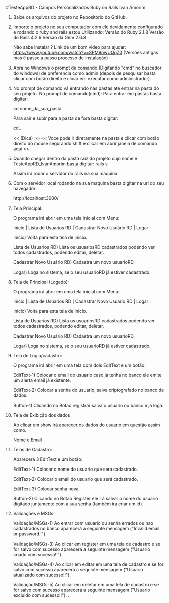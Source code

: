 
#TesteAppRD - Campos Personalizados Ruby on Rails Ivan Amorim

1) Baixe os arquivos do projeto no Repositório do GitHub.

2) Importe o projeto no seu computador com ele devidamente configurado e rodando o ruby and rails estou Utilizando: 
	Versão do Ruby 2.1.8
	Versão do Rails 4.2.6
	Versão da Gem 2.6.3
	
	Não sabe instalar ?
	Link de um bom video para ajudar:
	https://www.youtube.com/watch?v=SPM9nwUQqZ0 (Versões antigas mas é passo a passo processo de instalação)

3) Abra no Windows o prompt de comando (Digitando "cmd" no buscador do windows) 
   de preferencia como admin (depois de pesquisar basta clicar com botão direito e clicar em executar como administrador).

4) No prompt de comando vá entrando nas pastas até entrar na pasta do seu projeto.
	No prompt de comando(cmd):
	Para entrar em pastas basta digitar:  
	
	cd nome_da_sua_pasta
	
	Para sair e subir para a pasta de fora basta digitar: 
	
	cd..

	<< (Dica) >> 
	<< Voce pode ir diretamente na pasta e clicar com botão direito do mouse segurando shift e clicar em abrir janela de comando aqui >>
	
5) Quando chegar dentro da pasta raiz do projeto cujo nome é TesteAppRD_IvanAmorim basta digitar: 
	rails s   
	
	Assim irá rodar o servidor do rails na sua maquina
	
6)  Com o servidor local rodando na sua maquina basta digitar na url do seu navegador:

	http://localhost:3000/

7) Tela Principal:

	O programa irá abrir em uma tela inicial com Menu:
	
	Inicio | Lista de Usuarios RD | Cadastrar Novo Usuário RD | Logar :

	Inicio) Volta para esta tela de inicio.
	
	Lista de Usuarios RD) Lista os usuariosRD cadastrados podendo ver todos cadastrados, podendo editar, deletar.

	Cadastrar Novo Usuário RD) Cadastra um novo usuarioRD.
	
	Logar) Loga no sistema, se o seu usuarioRD já estiver cadastrado.
	
8) Tela de Principal (Logado):

	O programa irá abrir em uma tela inicial com Menu:
	
	Inicio | Lista de Usuarios RD | Cadastrar Novo Usuário RD | Logar :

	Inicio) Volta para esta tela de inicio.
	
	Lista de Usuarios RD) Lista os usuariosRD cadastrados podendo ver todos cadastrados, podendo editar, deletar.

	Cadastrar Novo Usuário RD) Cadastra um novo usuarioRD.
	
	Logar) Loga no sistema, se o seu usuarioRD já estiver cadastrado.
	

9) Tela de Login/cadastro:

	O programa irá abrir em uma tela com dois EditText e um botão:

	EditText-1) Colocar o email do usuario caso já tenha no banco ele emite um alerta email já existente.
	
	EditText-2) Colocar a senha do usuario, salva criptografado no banco de dados.

	Button-1) Clicando no Botao registrar salva o usuario no banco e já loga.
	
	
10) Tela de Exibição dos dados

	Ao clicar em show irá aparecer os dados do usuario em questão assim como.

	Nome e Email
	
11) Telas de Cadastro:

	Aparecerá 3 EditText e um botão:
	
	EditText-1) Colocar o nome do usuario que será cadastrado.
	
	EditText-2) Colocar o email do usuario que será cadastrado.

	EditText-3) Colocar senha nova.
	
	Button-2) Clicando no Botao Register ele irá salvar o nome do usuario digitado juntamente com a sua senha (também ira criar um id).
	
12) Validações e MSGs:
	
	Validação/MSGs-1) Ao entrar com usuario ou senha errados ou nao cadastrados no banco aparecerá a seguinte mensagem ("Invalid email or password.!").
	
	Validação/MSGs-3) Ao clicar em register em uma tela de cadastro e se for salvo com sucesso aparecerá a seguinte mensagem ("Usuario criado com sucesso!!").

	Validação/MSGs-4) Ao clicar em editar em uma tela de cadastro e se for salvo com sucesso aparecerá a seguinte mensagem ("Usuario atualizado com sucesso!!").

	Validação/MSGs-5) Ao clicar em deletar em uma tela de cadastro e se for salvo com sucesso aparecerá a seguinte mensagem ("Usuario excluido com sucesso!!").	
.

